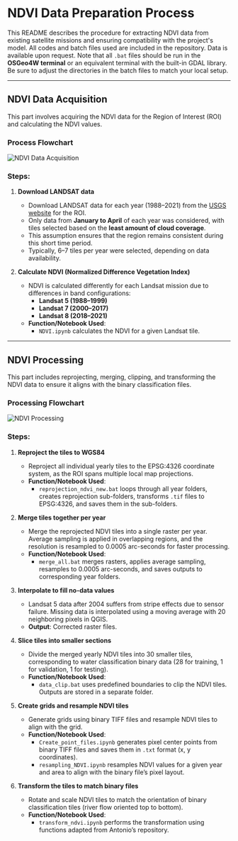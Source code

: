 # NDVI Data Preparation Process

This README describes the procedure for extracting NDVI data from existing satellite missions and ensuring compatibility with the project's model. All codes and batch files used are included in the repository. Data is available upon request. Note that all `.bat` files should be run in the **OSGeo4W terminal** or an equivalent terminal with the built-in GDAL library. Be sure to adjust the directories in the batch files to match your local setup.

---

## NDVI Data Acquisition

This part involves acquiring the NDVI data for the Region of Interest (ROI) and calculating the NDVI values.

### Process Flowchart
![NDVI Data Acquisition](Flowchart/NDVI_acquisition.png)

### Steps:

1. **Download LANDSAT data**  
   - Download LANDSAT data for each year (1988–2021) from the [USGS website](https://earthexplorer.usgs.gov/) for the ROI.  
   - Only data from **January to April** of each year was considered, with tiles selected based on the **least amount of cloud coverage**.  
   - This assumption ensures that the region remains consistent during this short time period.  
   - Typically, 6–7 tiles per year were selected, depending on data availability.

2. **Calculate NDVI (Normalized Difference Vegetation Index)**  
   - NDVI is calculated differently for each Landsat mission due to differences in band configurations:
     - **Landsat 5 (1988–1999)**  
     - **Landsat 7 (2000–2017)**  
     - **Landsat 8 (2018–2021)**  
   - **Function/Notebook Used**:  
     - `NDVI.ipynb` calculates the NDVI for a given Landsat tile.

---

## NDVI Processing

This part includes reprojecting, merging, clipping, and transforming the NDVI data to ensure it aligns with the binary classification files.

### Processing Flowchart
![NDVI Processing](Flowchart/NDVI_processing.png)

### Steps:

1. **Reproject the tiles to WGS84**  
   - Reproject all individual yearly tiles to the EPSG:4326 coordinate system, as the ROI spans multiple local map projections.  
   - **Function/Notebook Used**:  
     - `reprojection_ndvi_new.bat` loops through all year folders, creates reprojection sub-folders, transforms `.tif` files to EPSG:4326, and saves them in the sub-folders.

2. **Merge tiles together per year**  
   - Merge the reprojected NDVI tiles into a single raster per year. Average sampling is applied in overlapping regions, and the resolution is resampled to 0.0005 arc-seconds for faster processing.  
   - **Function/Notebook Used**:  
     - `merge_all.bat` merges rasters, applies average sampling, resamples to 0.0005 arc-seconds, and saves outputs to corresponding year folders.

3. **Interpolate to fill no-data values**  
   - Landsat 5 data after 2004 suffers from stripe effects due to sensor failure. Missing data is interpolated using a moving average with 20 neighboring pixels in QGIS.  
   - **Output**: Corrected raster files.

4. **Slice tiles into smaller sections**  
   - Divide the merged yearly NDVI tiles into 30 smaller tiles, corresponding to water classification binary data (28 for training, 1 for validation, 1 for testing).  
   - **Function/Notebook Used**:  
     - `data_clip.bat` uses predefined boundaries to clip the NDVI tiles. Outputs are stored in a separate folder.

5. **Create grids and resample NDVI tiles**  
   - Generate grids using binary TIFF files and resample NDVI tiles to align with the grid.  
   - **Function/Notebook Used**:  
     - `Create_point_files.ipynb` generates pixel center points from binary TIFF files and saves them in `.txt` format (x, y coordinates).  
     - `resampling_NDVI.ipynb` resamples NDVI values for a given year and area to align with the binary file’s pixel layout.

6. **Transform the tiles to match binary files**  
   - Rotate and scale NDVI tiles to match the orientation of binary classification tiles (river flow oriented top to bottom).  
   - **Function/Notebook Used**:  
     - `transform_ndvi.ipynb` performs the transformation using functions adapted from Antonio’s repository.
